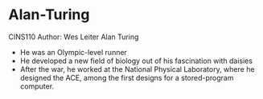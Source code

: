 # Alan-Turing
CINS110
Author: Wes Leiter
Alan Turing
* He was an Olympic-level runner
* He developed a new field of biology out of his fascination with daisies
* After the war, he worked at the National Physical Laboratory, where he designed the ACE, among the first designs for a stored-program computer.

